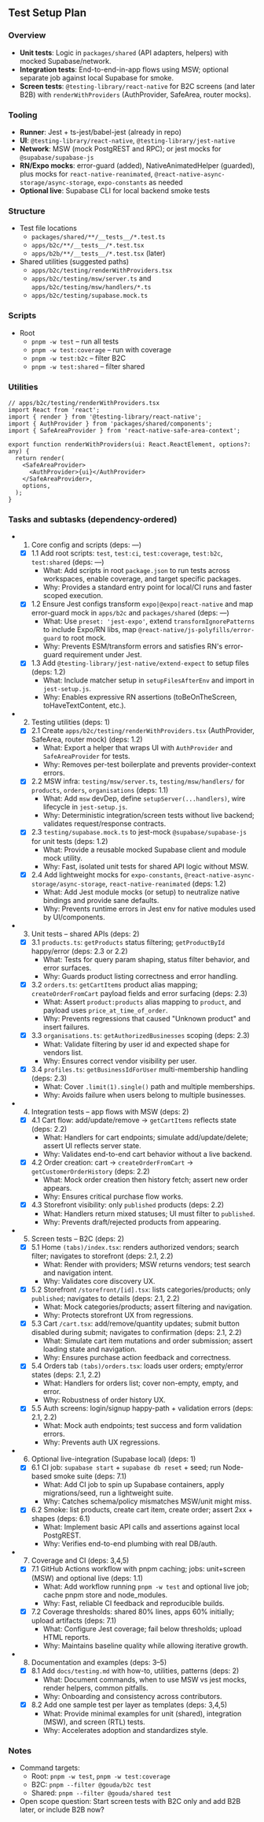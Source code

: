 ## Test Setup Plan

### Overview

- **Unit tests**: Logic in `packages/shared` (API adapters, helpers) with mocked Supabase/network.
- **Integration tests**: End-to-end-in-app flows using MSW; optional separate job against local Supabase for smoke.
- **Screen tests**: `@testing-library/react-native` for B2C screens (and later B2B) with `renderWithProviders` (AuthProvider, SafeArea, router mocks).

### Tooling

- **Runner**: Jest + ts-jest/babel-jest (already in repo)
- **UI**: `@testing-library/react-native`, `@testing-library/jest-native`
- **Network**: MSW (mock PostgREST and RPC); or jest mocks for `@supabase/supabase-js`
- **RN/Expo mocks**: error-guard (added), NativeAnimatedHelper (guarded), plus mocks for `react-native-reanimated`, `@react-native-async-storage/async-storage`, `expo-constants` as needed
- **Optional live**: Supabase CLI for local backend smoke tests

### Structure

- Test file locations
  - `packages/shared/**/__tests__/*.test.ts`
  - `apps/b2c/**/__tests__/*.test.tsx`
  - `apps/b2b/**/__tests__/*.test.tsx` (later)
- Shared utilities (suggested paths)
  - `apps/b2c/testing/renderWithProviders.tsx`
  - `apps/b2c/testing/msw/server.ts` and `apps/b2c/testing/msw/handlers/*.ts`
  - `apps/b2c/testing/supabase.mock.ts`

### Scripts

- Root
  - `pnpm -w test` – run all tests
  - `pnpm -w test:coverage` – run with coverage
  - `pnpm -w test:b2c` – filter B2C
  - `pnpm -w test:shared` – filter shared

### Utilities

```tsx
// apps/b2c/testing/renderWithProviders.tsx
import React from 'react';
import { render } from '@testing-library/react-native';
import { AuthProvider } from 'packages/shared/components';
import { SafeAreaProvider } from 'react-native-safe-area-context';

export function renderWithProviders(ui: React.ReactElement, options?: any) {
  return render(
    <SafeAreaProvider>
      <AuthProvider>{ui}</AuthProvider>
    </SafeAreaProvider>,
    options,
  );
}
```

### Tasks and subtasks (dependency-ordered)

- 1. Core config and scripts (deps: —)
  - [x] 1.1 Add root scripts: `test`, `test:ci`, `test:coverage`, `test:b2c`, `test:shared` (deps: —)
    - What: Add scripts in root `package.json` to run tests across workspaces, enable coverage, and target specific packages.
    - Why: Provides a standard entry point for local/CI runs and faster scoped execution.
  - [x] 1.2 Ensure Jest configs transform `expo|@expo|react-native` and map error-guard mock in `apps/b2c` and `packages/shared` (deps: —)
    - What: Use `preset: 'jest-expo'`, extend `transformIgnorePatterns` to include Expo/RN libs, map `@react-native/js-polyfills/error-guard` to root mock.
    - Why: Prevents ESM/transform errors and satisfies RN's error-guard requirement under Jest.
  - [x] 1.3 Add `@testing-library/jest-native/extend-expect` to setup files (deps: 1.2)
    - What: Include matcher setup in `setupFilesAfterEnv` and import in `jest-setup.js`.
    - Why: Enables expressive RN assertions (toBeOnTheScreen, toHaveTextContent, etc.).

- 2. Testing utilities (deps: 1)
  - [x] 2.1 Create `apps/b2c/testing/renderWithProviders.tsx` (AuthProvider, SafeArea, router mock) (deps: 1.2)
    - What: Export a helper that wraps UI with `AuthProvider` and `SafeAreaProvider` for tests.
    - Why: Removes per-test boilerplate and prevents provider-context errors.
  - [x] 2.2 MSW infra: `testing/msw/server.ts`, `testing/msw/handlers/` for `products`, `orders`, `organisations` (deps: 1.1)
    - What: Add `msw` devDep, define `setupServer(...handlers)`, wire lifecycle in `jest-setup.js`.
    - Why: Deterministic integration/screen tests without live backend; validates request/response contracts.
  - [x] 2.3 `testing/supabase.mock.ts` to jest-mock `@supabase/supabase-js` for unit tests (deps: 1.2)
    - What: Provide a reusable mocked Supabase client and module mock utility.
    - Why: Fast, isolated unit tests for shared API logic without MSW.
  - [x] 2.4 Add lightweight mocks for `expo-constants`, `@react-native-async-storage/async-storage`, `react-native-reanimated` (deps: 1.2)
    - What: Add Jest module mocks (or setup) to neutralize native bindings and provide sane defaults.
    - Why: Prevents runtime errors in Jest env for native modules used by UI/components.

- 3. Unit tests – shared APIs (deps: 2)
  - [x] 3.1 `products.ts`: `getProducts` status filtering; `getProductById` happy/error (deps: 2.3 or 2.2)
    - What: Tests for query param shaping, status filter behavior, and error surfaces.
    - Why: Guards product listing correctness and error handling.
  - [x] 3.2 `orders.ts`: `getCartItems` product alias mapping; `createOrderFromCart` payload fields and error surfacing (deps: 2.3)
    - What: Assert `product:products` alias mapping to `product`, and payload uses `price_at_time_of_order`.
    - Why: Prevents regressions that caused "Unknown product" and insert failures.
  - [x] 3.3 `organisations.ts`: `getAuthorizedBusinesses` scoping (deps: 2.3)
    - What: Validate filtering by user id and expected shape for vendors list.
    - Why: Ensures correct vendor visibility per user.
  - [x] 3.4 `profiles.ts`: `getBusinessIdForUser` multi-membership handling (deps: 2.3)
    - What: Cover `.limit(1).single()` path and multiple memberships.
    - Why: Avoids failure when users belong to multiple businesses.

- 4. Integration tests – app flows with MSW (deps: 2)
  - [x] 4.1 Cart flow: add/update/remove → `getCartItems` reflects state (deps: 2.2)
    - What: Handlers for cart endpoints; simulate add/update/delete; assert UI reflects server state.
    - Why: Validates end-to-end cart behavior without a live backend.
  - [x] 4.2 Order creation: cart → `createOrderFromCart` → `getCustomerOrderHistory` (deps: 2.2)
    - What: Mock order creation then history fetch; assert new order appears.
    - Why: Ensures critical purchase flow works.
  - [x] 4.3 Storefront visibility: only `published` products (deps: 2.2)
    - What: Handlers return mixed statuses; UI must filter to `published`.
    - Why: Prevents draft/rejected products from appearing.

- 5. Screen tests – B2C (deps: 2)
  - [x] 5.1 Home `(tabs)/index.tsx`: renders authorized vendors; search filter; navigates to storefront (deps: 2.1, 2.2)
    - What: Render with providers; MSW returns vendors; test search and navigation intent.
    - Why: Validates core discovery UX.
  - [x] 5.2 Storefront `/storefront/[id].tsx`: lists categories/products; only `published`; navigates to details (deps: 2.1, 2.2)
    - What: Mock categories/products; assert filtering and navigation.
    - Why: Protects storefront UX from regressions.
  - [x] 5.3 Cart `/cart.tsx`: add/remove/quantity updates; submit button disabled during submit; navigates to confirmation (deps: 2.1, 2.2)
    - What: Simulate cart item mutations and order submission; assert loading state and navigation.
    - Why: Ensures purchase action feedback and correctness.
  - [x] 5.4 Orders tab `(tabs)/orders.tsx`: loads user orders; empty/error states (deps: 2.1, 2.2)
    - What: Handlers for orders list; cover non-empty, empty, and error.
    - Why: Robustness of order history UX.
  - [x] 5.5 Auth screens: login/signup happy-path + validation errors (deps: 2.1, 2.2)
    - What: Mock auth endpoints; test success and form validation errors.
    - Why: Prevents auth UX regressions.

- 6. Optional live-integration (Supabase local) (deps: 1)
  - [x] 6.1 CI job: `supabase start` + `supabase db reset` + seed; run Node-based smoke suite (deps: 7.1)
    - What: Add CI job to spin up Supabase containers, apply migrations/seed, run a lightweight suite.
    - Why: Catches schema/policy mismatches MSW/unit might miss.
  - [x] 6.2 Smoke: list products, create cart item, create order; assert 2xx + shapes (deps: 6.1)
    - What: Implement basic API calls and assertions against local PostgREST.
    - Why: Verifies end-to-end plumbing with real DB/auth.

- 7. Coverage and CI (deps: 3,4,5)
  - [x] 7.1 GitHub Actions workflow with pnpm caching; jobs: unit+screen (MSW) and optional live (deps: 1.1)
    - What: Add workflow running `pnpm -w test` and optional live job; cache pnpm store and node_modules.
    - Why: Fast, reliable CI feedback and reproducible builds.
  - [x] 7.2 Coverage thresholds: shared 80% lines, apps 60% initially; upload artifacts (deps: 7.1)
    - What: Configure Jest coverage; fail below thresholds; upload HTML reports.
    - Why: Maintains baseline quality while allowing iterative growth.

- 8. Documentation and examples (deps: 3–5)
  - [x] 8.1 Add `docs/testing.md` with how-to, utilities, patterns (deps: 2)
    - What: Document commands, when to use MSW vs jest mocks, render helpers, common pitfalls.
    - Why: Onboarding and consistency across contributors.
  - [x] 8.2 Add one sample test per layer as templates (deps: 3,4,5)
    - What: Provide minimal examples for unit (shared), integration (MSW), and screen (RTL) tests.
    - Why: Accelerates adoption and standardizes style.

### Notes

- Command targets:
  - Root: `pnpm -w test`, `pnpm -w test:coverage`
  - B2C: `pnpm --filter @gouda/b2c test`
  - Shared: `pnpm --filter @gouda/shared test`
- Open scope question: Start screen tests with B2C only and add B2B later, or include B2B now?
